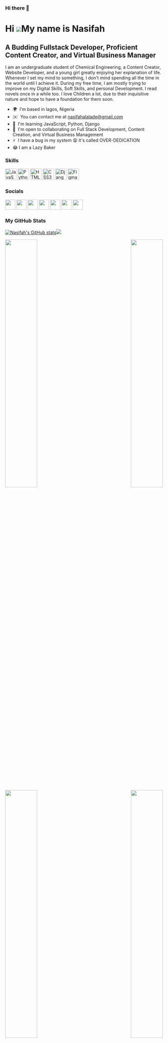 ### Hi there 👋

<!--
**Nasifah/Nasifah** is a ✨ _special_ ✨ repository because its `README.md` (this file) appears on your GitHub profile.

Here are some ideas to get you started:

- 🔭 I’m currently working on ...
- 🌱 I’m currently learning ...
- 👯 I’m looking to collaborate on ...
- 🤔 I’m looking for help with ...
- 💬 Ask me about ...
- 📫 How to reach me: ...
- 😄 Pronouns: ...
- ⚡ Fun fact: ...
-->


Hi ![](https://user-images.githubusercontent.com/18350557/176309783-0785949b-9127-417c-8b55-ab5a4333674e.gif)My name is Nasifah
===============================================================================================================================

A Budding Fullstack Developer, Proficient Content Creator, and Virtual Business Manager
---------------------------------------------------------------------------------------

I am an undergraduate student of Chemical Engineering, a Content Creator, Website Developer, and a young girl greatly enjoying her explanation of life. Whenever I set my mind to something, I don't mind spending all the time in the world until I achieve it. During my free time, I am mostly trying to improve on my Digital Skills, Soft Skills, and personal Development. I read novels once in a while too. I love Children a lot, due to their inquisitive nature and hope to have a foundation for them soon.

*   🌍  I'm based in lagos, Nigeria
*   ✉️  You can contact me at [nasifahalalade@gmail.com](mailto:nasifahalalade@gmail.com)
*   🧠  I'm learning JavaScript, Python, Django
*   🤝  I'm open to collaborating on Full Stack Development, Content Creation, and Virtual Business Management
*   ⚡  I have a bug in my system 😩 it's called OVER-DEDICATION 
*   😂   I am a Lazy Baker 
### Skills<p align="left">
<a href="https://developer.mozilla.org/en-US/docs/Web/JavaScript" target="_blank" rel="noreferrer"><img src="https://raw.githubusercontent.com/danielcranney/readme-generator/main/public/icons/skills/javascript-colored.svg" width="36" height="36" alt="JavaScript" /></a>
                                <a href="https://www.python.org/" target="_blank" rel="noreferrer"><img src="https://raw.githubusercontent.com/danielcranney/readme-generator/main/public/icons/skills/python-colored.svg" width="36" height="36" alt="Python" /></a>
                                <a href="https://developer.mozilla.org/en-US/docs/Glossary/HTML5" target="_blank" rel="noreferrer"><img src="https://raw.githubusercontent.com/danielcranney/readme-generator/main/public/icons/skills/html5-colored.svg" width="36" height="36" alt="HTML5" /></a>
                                <a href="https://www.w3.org/TR/CSS/#css" target="_blank" rel="noreferrer"><img src="https://raw.githubusercontent.com/danielcranney/readme-generator/main/public/icons/skills/css3-colored.svg" width="36" height="36" alt="CSS3" /></a>
                                <a href="https://www.djangoproject.com/" target="_blank" rel="noreferrer"><img src="https://raw.githubusercontent.com/danielcranney/readme-generator/main/public/icons/skills/django-colored.svg" width="36" height="36" alt="Django" /></a>
                                <a href="https://www.figma.com/" target="_blank" rel="noreferrer"><img src="https://raw.githubusercontent.com/danielcranney/readme-generator/main/public/icons/skills/figma-colored.svg" width="36" height="36" alt="Figma" /></a>
                    </p>
                    
 ### Socials
                  
                  
<p align="left">
                          
<a href="https://www.codepen.io/Nastiieee" target="_blank" rel="noreferrer"><img src="https://raw.githubusercontent.com/danielcranney/readme-generator/main/public/icons/socials/codepen.svg" width="32" height="32" /></a>    <a href="https://www.facebook.com/alalade.nasifah" target="_blank" rel="noreferrer"><img src="https://raw.githubusercontent.com/danielcranney/readme-generator/main/public/icons/socials/facebook.svg" width="32" height="32" /></a>
<a href="https://www.github.com/Nasifah" target="_blank" rel="noreferrer"><img src="https://raw.githubusercontent.com/danielcranney/readme-generator/main/public/icons/socials/github.svg" width="32" height="32" /></a>
<a href="http://www.instagram.com/nasifahalalade" target="_blank" rel="noreferrer"><img src="https://raw.githubusercontent.com/danielcranney/readme-generator/main/public/icons/socials/instagram.svg" width="32" height="32" /></a>
<a href="https://www.linkedin.com/in/nasifah-alalade-5591781a5" target="_blank" rel="noreferrer"><img src="https://raw.githubusercontent.com/danielcranney/readme-generator/main/public/icons/socials/linkedin.svg" width="32" height="32" /></a>
<a href="http://www.medium.com/@nasifahalalade" target="_blank" rel="noreferrer"><img src="https://raw.githubusercontent.com/danielcranney/readme-generator/main/public/icons/socials/medium.svg" width="32" height="32" /></a>
<a href="https://www.twitter.com/nasifahalalade" target="_blank" rel="noreferrer"><img src="https://raw.githubusercontent.com/danielcranney/readme-generator/main/public/icons/socials/twitter.svg" width="32" height="32" /></a></p>

### <b>My GitHub Stats</b>
<a href="http://www.github.com/Nasifah"><img src="https://github-readme-stats.vercel.app/api?username=Nasifah&show_icons=true&hide=&count_private=true&title_color=0891b2&text_color=ffffff&icon_color=0891b2&bg_color=1c1917&hide_border=true&show_icons=true" alt="Nasifah's GitHub stats" /></a><a
                      href="http://www.github.com/Nasifah"><img
                  src="https://github-readme-streak-stats.herokuapp.com/?user=Nasifah&stroke=ffffff&background=1c1917&ring=0891b2&fire=0891b2&currStreakNum=ffffff&currStreakLabel=0891b2&sideNums=ffffff&sideLabels=ffffff&dates=ffffff&hide_border=true" /></a>
                  <!--<b>Top Repositories</b>-->
                  <div width="100%" align="center"><a href="https://github.com/Nasifah/responsive_landing_page" align="left"><img align="left" width="45%" src="https://github-readme-stats.vercel.app/api/pin/?username=Nasifah&repo=responsive_landing_page&title_color=0891b2&text_color=ffffff&icon_color=0891b2&bg_color=1c1917&hide_border=true&locale=en" /></a><a href="https://github.com/Nasifah/django_crud" align="right"><img align="right" width="45%" src="https://github-readme-stats.vercel.app/api/pin/?username=Nasifah&repo=django_crud&title_color=0891b2&text_color=ffffff&icon_color=0891b2&bg_color=1c1917&hide_border=true&locale=en" /></a></div><br /><br /><br /><br /><br /><br /><div width="100%" align="center"><a href="https://github.com/Nasifah/responsive_registration_form" align="left"><img align="left" width="45%" src="https://github-readme-stats.vercel.app/api/pin/?username=Nasifah&repo=responsive_registration_form&title_color=0891b2&text_color=ffffff&icon_color=0891b2&bg_color=1c1917&hide_border=true&locale=en" /></a><a href="https://github.com/Nasifah/blog_app" align="right"><img align="right" width="45%" src="https://github-readme-stats.vercel.app/api/pin/?username=Nasifah&repo=blog_app&title_color=0891b2&text_color=ffffff&icon_color=0891b2&bg_color=1c1917&hide_border=true&locale=en" /></a></div>
